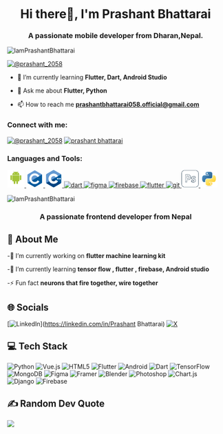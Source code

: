<h1 align="center">Hi there👋, I'm Prashant Bhattarai</h1>
<h3 align="center">A passionate mobile developer from Dharan,Nepal.</h3>

<p align="left"> <img src="https://komarev.com/ghpvc/?username=IamPrashantBhattarai&label=Profile%20views&color=0e75b6&style=flat" alt="IamPrashantBhattarai" /> </p>

<p align="left"> <a href="https://twitter.com/@prashant_2058" target="blank"><img src="https://img.shields.io/twitter/follow/@prashant_2058?logo=twitter&style=for-the-badge" alt="@prashant_2058" /></a> </p>

- 🌱 I’m currently learning **Flutter, Dart, Android Studio**

- 💬 Ask me about **Flutter, Python**

- 📫 How to reach me **prashantbhattarai058.official@gmail.com**

<h3 align="left">Connect with me:</h3>
<p align="left">
<a href="https://twitter.com/@prashant_2058" target="blank"><img align="center" src="https://raw.githubusercontent.com/rahuldkjain/github-profile-readme-generator/master/src/images/icons/Social/twitter.svg" alt="@prashant_2058" height="30" width="40" /></a>
<a href="https://linkedin.com/in/prashant bhattarai" target="blank"><img align="center" src="https://raw.githubusercontent.com/rahuldkjain/github-profile-readme-generator/master/src/images/icons/Social/linked-in-alt.svg" alt="prashant bhattarai" height="30" width="40" /></a>
</p>

<h3 align="left">Languages and Tools:</h3>
<p align="left"> <a href="https://developer.android.com" target="_blank" rel="noreferrer"> <img src="https://raw.githubusercontent.com/devicons/devicon/master/icons/android/android-original-wordmark.svg" alt="android" width="40" height="40"/> </a> <a href="https://www.cprogramming.com/" target="_blank" rel="noreferrer"> <img src="https://raw.githubusercontent.com/devicons/devicon/master/icons/c/c-original.svg" alt="c" width="40" height="40"/> </a> <a href="https://www.w3schools.com/cpp/" target="_blank" rel="noreferrer"> <img src="https://raw.githubusercontent.com/devicons/devicon/master/icons/cplusplus/cplusplus-original.svg" alt="cplusplus" width="40" height="40"/> </a> <a href="https://dart.dev" target="_blank" rel="noreferrer"> <img src="https://www.vectorlogo.zone/logos/dartlang/dartlang-icon.svg" alt="dart" width="40" height="40"/> </a> <a href="https://www.figma.com/" target="_blank" rel="noreferrer"> <img src="https://www.vectorlogo.zone/logos/figma/figma-icon.svg" alt="figma" width="40" height="40"/> </a> <a href="https://firebase.google.com/" target="_blank" rel="noreferrer"> <img src="https://www.vectorlogo.zone/logos/firebase/firebase-icon.svg" alt="firebase" width="40" height="40"/> </a> <a href="https://flutter.dev" target="_blank" rel="noreferrer"> <img src="https://www.vectorlogo.zone/logos/flutterio/flutterio-icon.svg" alt="flutter" width="40" height="40"/> </a> <a href="https://git-scm.com/" target="_blank" rel="noreferrer"> <img src="https://www.vectorlogo.zone/logos/git-scm/git-scm-icon.svg" alt="git" width="40" height="40"/> </a> <a href="https://www.photoshop.com/en" target="_blank" rel="noreferrer"> <img src="https://raw.githubusercontent.com/devicons/devicon/master/icons/photoshop/photoshop-line.svg" alt="photoshop" width="40" height="40"/> </a> <a href="https://www.python.org" target="_blank" rel="noreferrer"> <img src="https://raw.githubusercontent.com/devicons/devicon/master/icons/python/python-original.svg" alt="python" width="40" height="40"/> </a> </p>

<p><img align="center" src="https://github-readme-streak-stats.herokuapp.com/?user=IamPrashantBhattarai&" alt="IamPrashantBhattarai" /></p>




    
<h3 align="center">A passionate frontend developer from Nepal</h3>
    
    
    


## 🚀 About Me
-🔭 I’m currently working on  **flutter machine learning kit**

-🌱 I’m currently learning **tensor flow , flutter , firebase, Android studio**

-⚡ Fun fact **neurons that fire together, wire together**
    
    

## 🌐 Socials
[![LinkedIn](https://img.shields.io/badge/LinkedIn-%230077B5.svg?logo=linkedin&logoColor=white)](https://linkedin.com/in/Prashant Bhattarai) [![X](https://img.shields.io/badge/X-black.svg?logo=X&logoColor=white)](https://x.com/Prashant_2058)
    
    
## 💻 Tech Stack

![Python](https://img.shields.io/badge/python-%2335766F.svg?style=for-the-badge&logo=python&logoColor=white) ![Vue.js](https://img.shields.io/badge/vuejs-%234FC08D.svg?style=for-the-badge&logo=vue.js&logoColor=white) ![HTML5](https://img.shields.io/badge/html5-%23E34F26.svg?style=for-the-badge&logo=html5&logoColor=white) ![Flutter](https://img.shields.io/badge/flutter-%2302569B.svg?style=for-the-badge&logo=flutter&logoColor=white) ![Android](https://img.shields.io/badge/android-%2300C853.svg?style=for-the-badge&logo=android&logoColor=white) ![Dart](https://img.shields.io/badge/dart-%230175C2.svg?style=for-the-badge&logo=dart&logoColor=white) ![TensorFlow](https://img.shields.io/badge/tensorflow-%23FF6F00.svg?style=for-the-badge&logo=tensorflow&logoColor=white) ![MongoDB](https://img.shields.io/badge/mongodb-%2347A248.svg?style=for-the-badge&logo=mongodb&logoColor=white) ![Figma](https://img.shields.io/badge/figma-%F24E1E.svg?style=for-the-badge&logo=figma&logoColor=white) ![Framer](https://img.shields.io/badge/framer-%2300A3FF.svg?style=for-the-badge&logo=framer&logoColor=white) ![Blender](https://img.shields.io/badge/blender-%23F5792A.svg?style=for-the-badge&logo=blender&logoColor=white) ![Photoshop](https://img.shields.io/badge/photoshop-%2301A5E0.svg?style=for-the-badge&logo=adobe-photoshop&logoColor=white) ![Chart.js](https://img.shields.io/badge/chart.js-%2369C9D0.svg?style=for-the-badge&logo=chart.js&logoColor=white) ![Django](https://img.shields.io/badge/django-%23092E20.svg?style=for-the-badge&logo=django&logoColor=white) ![Firebase](https://img.shields.io/badge/firebase-%23FFCA28.svg?style=for-the-badge&logo=firebase&logoColor=white)
    
    

      
    
    

    
    

    
    

    
## ✍️ Random Dev Quote  
![](https://quotes-github-readme.vercel.app/api?type=horizontal&theme=radical)
    
    

    
    
    
